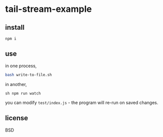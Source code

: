 # tail-stream-example

## install

```
npm i
```

## use

in one process,

```sh
bash write-to-file.sh
```

in another,

``sh
npm run watch
``

you can modify `test/index.js` - the program will re-run on saved changes.

## license

BSD
